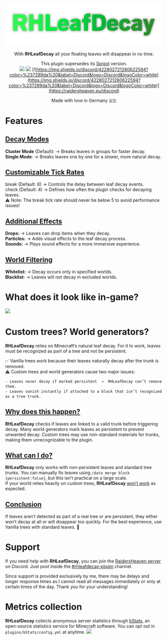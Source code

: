 ![](https://raw.githubusercontent.com/RHX0R3/RHLeafDecay/refs/heads/main/rhleafdecay_paper.png)
<center> With <b>RHLeafDecay</b> all your floating leaves will disappear in no time.

This plugin supersedes its [Spigot](https://www.spigotmc.org/resources/%E2%98%84%EF%B8%8F-rhleafdecay-fast-and-smooth-leaf-decay-1-20-6-1-21-x.83581/) version.<br>
![](https://img.shields.io/bstats/servers/11383?color=green?label=Servers)
![](https://img.shields.io/bstats/players/11383?color=green?label=Players)
[![https://img.shields.io/discord/422802721280622594?color=%237289da%20&label=Discord&logo=Discord&logoColor=white](https://img.shields.io/discord/422802721280622594?color=%237289da%20&label=Discord&logo=Discord&logoColor=white)](https://raidersheaven.eu/discord)

Made with love in Germany 🇩🇪</center>

# Features
## <u>Decay Modes</u>
**Cluster Mode** (Default):  →  Breaks leaves in groups for faster decay.<br>
**Single Mode**:  →  Breaks leaves one by one for a slower, more natural decay.
## <u>Customizable Tick Rates</u>
break (Default: 8)  →  Controls the delay between leaf decay events.<br>
check (Default: 4)  →  Defines how often the plugin checks for decaying leaves.<br>
⚠️ Note: The break tick rate should never be below 5 to avoid performance issues!
## <u>Additional Effects</u>
**Drops:**  →  Leaves can drop items when they decay.<br>
**Particles:**  →  Adds visual effects to the leaf decay process.<br>
**Sounds:**  →  Plays sound effects for a more immersive experience.
## <u>World Filtering</u>
**Whitelist:**  →  Decay occurs only in specified worlds.<br>
**Blacklist:**  →  Leaves will not decay in excluded worlds.
# What does it look like in-game?

![](https://youtu.be/QmutQwsUZs0)
# Custom trees? World generators?
**RHLeafDecay** relies on Minecraft’s natural leaf decay. For it to work, leaves must be recognized as part of a tree and not be persistent.<p></p>
✅ Vanilla trees work because their leaves naturally decay after the trunk is removed.<br>
⚠️ Custom trees and world generators cause two major issues:<br>
````
- Leaves never decay if marked persistent  →  RHLeafDecay can’t remove them.
- Leaves vanish instantly if attached to a block that isn’t recognized as a tree trunk.
````

## <u>Why does this happen?</u>
**RHLeafDecay** checks if leaves are linked to a valid trunk before triggering decay. Many world generators mark leaves as persistent to prevent unwanted decay. Custom trees may use non-standard materials for trunks, making them unrecognizable to the plugin.

## <u>What can I do?</u>
**RHLeafDecay** only works with non-persistent leaves and standard tree trunks.
You can manually fix leaves using `/data merge block {persistent:false}`, but this isn’t practical on a large scale.<br>
If your world relies heavily on custom trees, **RHLeafDecay** <u>won’t work</u> as expected.
## <u>Conclusion</u>
If leaves aren’t detected as part of a real tree or are persistent, they either won’t decay at all or will disappear too quickly. For the best experience, use Vanilla trees with standard leaves. 🌿

# Support

If you need help with **RHLeafDecay**, you can join the [RaidersHeaven server](https://raidersheaven.eu/discord/) on Discord.
Just post inside the [#rhleafdecay-plugin](https://discord.com/channels/422802721280622594/931212161114587176) channel.<p></p>
Since support is provided exclusively by me, there may be delays and longer response times as I cannot read all messages immediately or only at certain times of the day.
Thank you for your understanding!
# Metrics collection

**RHLeafDecay** collects anonymous server statistics through [bStats](https://bstats.org/plugin/bukkit/RHLeafDecay/11383), an open-source statistics service for Minecraft software. You can opt out in ` plugins/bStats/config.yml ` at anytime.
![](https://bstats.org/signatures/bukkit/RHLeafDecay.svg)
